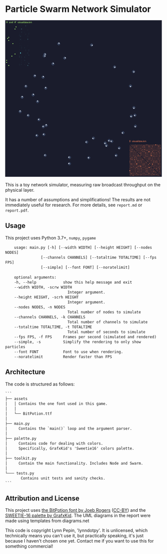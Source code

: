 # Particle Swarm Network Simulator

![Several white nodes on a dark-blue background swim counter-clockwise, a long and fading tail tracing their path. In the top right corner, two matrices of lime-green blinking squares titled "M and A' visualization" blink on and off, lights fading away chaotically. A much more stable square matrix is seen on the bottom right. It is orange and diagonally symmetric, and is titled "D visualization".](example.gif)

This is a toy network simulator, measuring raw broadcast throughput on the physical layer.

It has a number of assumptions and simplifications! The results are not immediately useful for research. For more details, see `report.md` or `report.pdf`.

## Usage

This project uses Python 3.7+, `numpy`, `pygame`

```
    usage: main.py [-h] [--width WIDTH] [--height HEIGHT] [--nodes NODES]
                [--channels CHANNELS] [--totaltime TOTALTIME] [--fps FPS]
                [--simple] [--font FONT] [--noratelimit]

    optional arguments:
    -h, --help            show this help message and exit
    --width WIDTH, -scrw WIDTH
                            Integer argument.
    --height HEIGHT, -scrh HEIGHT
                            Integer argument.
    --nodes NODES, -n NODES
                            Total number of nodes to simulate
    --channels CHANNELS, -k CHANNELS
                            Total number of channels to simulate
    --totaltime TOTALTIME, -t TOTALTIME
                            Total number of seconds to simulate
    --fps FPS, -f FPS     Frames per second (simulated and rendered)
    --simple, -s          Simplify the rendering to only show particles
    --font FONT           Font to use when rendering.
    --noratelimit         Render faster than FPS
```

## Architecture


The code is structured as follows:

    ```
    ├── assets
    │   │ Contains the one font used in this game.
    │   │
    │   └── BitPotion.ttf
    │
    ├── main.py
    │     Contains the `main()` loop and the argument parser.
    │
    ├── palette.py
    │     Contains code for dealing with colors.
    │     Specifically, GrafxKid's 'Sweetie16' colors palette.
    │
    ├── toolkit.py
    │     Contain the main functionality. Includes Node and Swarm.
    │ 
    └─── tests.py
           Contains unit tests and sanity checks.
    ```


## Attribution and License

This project uses [the BitPotion font by Joeb Rogers](https://joebrogers.itch.io/bitpotion) ([CC-BY](https://creativecommons.org/licenses/by/4.0/)) and the [SWEETIE-16 palette by GrafxKid](https://lospec.com/palette-list/sweetie-16). The UML diagrams in the report were made using templates from diagrams.net

This code is copyright Lynn Pepin, 'lynndotpy'. It is unlicensed, which technically means you can't use it, but practically speaking, it's just because I haven't chosen one yet. Contact me if you want to use this for something commercial!